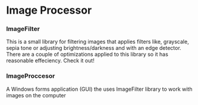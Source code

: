 # Image Processor

### ImageFilter
This is a small library for filtering images that applies filters like, grayscale, sepia tone or adjusting brightness/darkness and with an edge detector. There are a couple of optimizations applied to this library so it has reasonable effeciency. Check it out!

### ImageProccesor
A Windows forms application (GUI) the uses ImageFilter library to work with images on the computer
